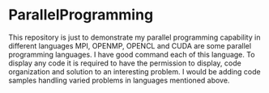 # ParallelProgramming
This repository is just to demonstrate my parallel programming capability in different languages
MPI, OPENMP, OPENCL and CUDA are some parallel programming languages. I have good command each of this language.
To display any code it is required to have the permission to display, code organization and solution to an interesting problem.
I would be adding code samples handling varied problems in languages mentioned above.

